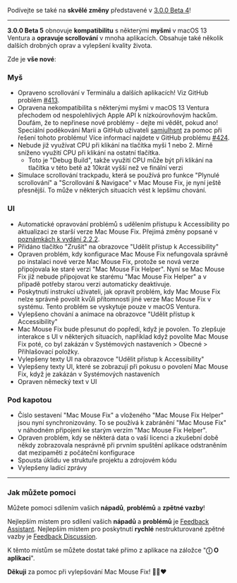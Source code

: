 Podívejte se také na **skvělé změny** představené v [3.0.0 Beta 4](https://github.com/noah-nuebling/mac-mouse-fix/releases/tag/3.0.0-Beta-4)!

---

**3.0.0 Beta 5** obnovuje **kompatibilitu** s některými **myšmi** v macOS 13 Ventura a **opravuje scrollování** v mnoha aplikacích.
Obsahuje také několik dalších drobných oprav a vylepšení kvality života.

Zde je **vše nové**:

### Myš

- Opraveno scrollování v Terminálu a dalších aplikacích! Viz GitHub problém [#413](https://github.com/noah-nuebling/mac-mouse-fix/issues/413).
- Opravena nekompatibilita s některými myšmi v macOS 13 Ventura přechodem od nespolehlivých Apple API k nízkoúrovňovým hackům. Doufám, že to nepřinese nové problémy - dejte mi vědět, pokud ano! Speciální poděkování Marii a GitHub uživateli [samiulhsnt](https://github.com/samiulhsnt) za pomoc při řešení tohoto problému! Více informací najdete v GitHub problému [#424](https://github.com/noah-nuebling/mac-mouse-fix/issues/424).
- Nebude již využívat CPU při klikání na tlačítka myši 1 nebo 2. Mírně sníženo využití CPU při klikání na ostatní tlačítka.
    - Toto je "Debug Build", takže využití CPU může být při klikání na tlačítka v této betě až 10krát vyšší než ve finální verzi
- Simulace scrollování trackpadu, která se používá pro funkce "Plynulé scrollování" a "Scrollování & Navigace" v Mac Mouse Fix, je nyní ještě přesnější. To může v některých situacích vést k lepšímu chování.

### UI

- Automatické opravování problémů s udělením přístupu k Accessibility po aktualizaci ze starší verze Mac Mouse Fix. Přejímá změny popsané v [poznámkách k vydání 2.2.2](https://github.com/noah-nuebling/mac-mouse-fix/releases/tag/2.2.2).
- Přidáno tlačítko "Zrušit" na obrazovce "Udělit přístup k Accessibility"
- Opraven problém, kdy konfigurace Mac Mouse Fix nefungovala správně po instalaci nové verze Mac Mouse Fix, protože se nová verze připojovala ke staré verzi "Mac Mouse Fix Helper". Nyní se Mac Mouse Fix již nebude připojovat ke starému "Mac Mouse Fix Helper" a v případě potřeby starou verzi automaticky deaktivuje.
- Poskytnutí instrukcí uživateli, jak opravit problém, kdy Mac Mouse Fix nelze správně povolit kvůli přítomnosti jiné verze Mac Mouse Fix v systému. Tento problém se vyskytuje pouze v macOS Ventura.
- Vylepšeno chování a animace na obrazovce "Udělit přístup k Accessibility"
- Mac Mouse Fix bude přesunut do popředí, když je povolen. To zlepšuje interakce s UI v některých situacích, například když povolíte Mac Mouse Fix poté, co byl zakázán v Systémových nastaveních > Obecné > Přihlašovací položky.
- Vylepšeny texty UI na obrazovce "Udělit přístup k Accessibility"
- Vylepšeny texty UI, které se zobrazují při pokusu o povolení Mac Mouse Fix, když je zakázán v Systémových nastaveních
- Opraven německý text v UI

### Pod kapotou

- Číslo sestavení "Mac Mouse Fix" a vloženého "Mac Mouse Fix Helper" jsou nyní synchronizovány. To se používá k zabránění "Mac Mouse Fix" v náhodném připojení ke starým verzím "Mac Mouse Fix Helper".
- Opraven problém, kdy se některá data o vaší licenci a zkušební době někdy zobrazovala nesprávně při prvním spuštění aplikace odstraněním dat mezipaměti z počáteční konfigurace
- Spousta úklidu ve struktuře projektu a zdrojovém kódu
- Vylepšeny ladící zprávy

---

### Jak můžete pomoci

Můžete pomoci sdílením vašich **nápadů**, **problémů** a **zpětné vazby**!

Nejlepším místem pro sdílení vašich **nápadů** a **problémů** je [Feedback Assistant](https://noah-nuebling.github.io/mac-mouse-fix-feedback-assistant/?type=bug-report).
Nejlepším místem pro poskytnutí **rychlé** nestrukturované zpětné vazby je [Feedback Discussion](https://github.com/noah-nuebling/mac-mouse-fix/discussions/366).

K těmto místům se můžete dostat také přímo z aplikace na záložce "**ⓘ O aplikaci**".

**Děkuji** za pomoc při vylepšování Mac Mouse Fix! 💙💛❤️